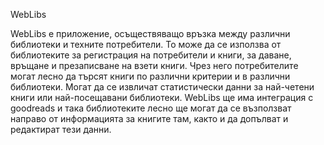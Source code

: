 WebLibs

WebLibs е приложение, осъществяващо връзка между различни библиотеки и техните потребители. То може да се използва от библиотеките за регистрация на потребители и книги, за даване, връщане и презаписване на взети книги. Чрез него потребителите могат лесно да търсят книги по различни критерии и в различни библиотеки. Могат да се извличат статистически данни за най-четени книги или най-посещавани библиотеки. WebLibs ще има интеграция с goodreads и така библиотеките лесно ще могат да се възползват направо от информацията за книгите там, както и да допълват и редактират тези данни.
